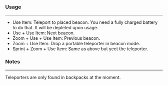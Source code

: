 ### Usage
---
- Use Item: Teleport to placed beacon. You need a fully charged battery to do that. It will be depleted upon usage.
- Use + Use Item: Next beacon.
- Zoom + Use + Use Item: Previous beacon.
- Zoom + Use Item: Drop a portable teleporter in beacon mode.
- Sprint + Zoom + Use Item: Same as above but yeet the teleporter.

### Notes
---
Teleporters are only found in backpacks at the moment.